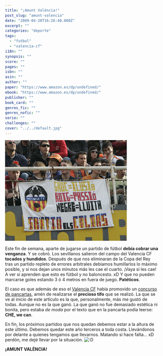 ```yaml
---
title: "¡Amunt Valéncia!"
post_slug: "amunt-valencia"
date: "2009-04-20T16:26:40.000Z"
excerpt: ""
categories: "deporte"
tags: 
  - "futbol"
  - "valencia-cf"
i18n: ""
synopsis: ""
score: ""
pages: ""
isbn: ""
asin: ""
author: ""
paper: "https://www.amazon.es/dp/undefined/"
ebook: "https://www.amazon.es/dp/undefined/"
publisher: ""
book_card: ""
genres_fic: ""
genres_nofic: ""
serie: ""
challenges: ""
cover: "../../default.jpg"
---
```


![Pancarta VCF](images/pancarta-vcf.jpg "Pancarta VCF")

Este fin de semana, aparte de jugarse un partido de fútbol **debía cobrar una venganza**. Y se cobró. Los sevillanos salieron del campo del Valencia CF **tocados y hundidos**. Después de que nos eliminaran de la Copa del Rey tras un partido repleto de errores arbitrales debíamos humillarlos lo máximo posible, y si nos dejan unos minutos más les cae el cuarto. ¡Vaya si les cae! A ver si aprenden que esto es fútbol y no baloncesto. xD Y que no pueden marcarse goles estando 3 ó 4 metros en fuera de juego. **Patéticos**.

El caso es que además de eso el [Valencia CF](http://www.valenciacf.com) había promovido un [concurso de pancartas](http://www.valenciacf.com/contenidos/Actualidad/Noticias/2009/04/Noticia_18301.html?__locale=es), amén de realizarse el **precioso tifo** que se realizó. La que se ve al inicio de este artículo es la que, personalmente, más me gustó de todas. Aunque no es la que ganó. La que ganó no fue demasiado estética ni bonita, pero estaba _de moda_ por el texto que en la pancarta podía leerse: **CHE, we can**.

En fin, los próximos partidos que nos quedan debemos estar a la altura de este último. Debemos quedar este año terceros a toda costa. Llevándonos por delante a quienes tengamos que llevarnos. Matando si hace falta… xD perdón, me dejé llevar por la situación. ![:D](http://fjp.es/wp-includes/images/smilies/icon_biggrin.gif)

**¡AMUNT VALÉNCIA!**
